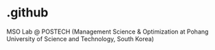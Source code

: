 # .github
MSO Lab @ POSTECH (Management Science &amp; Optimization at Pohang University of Science and Technology, South Korea)
